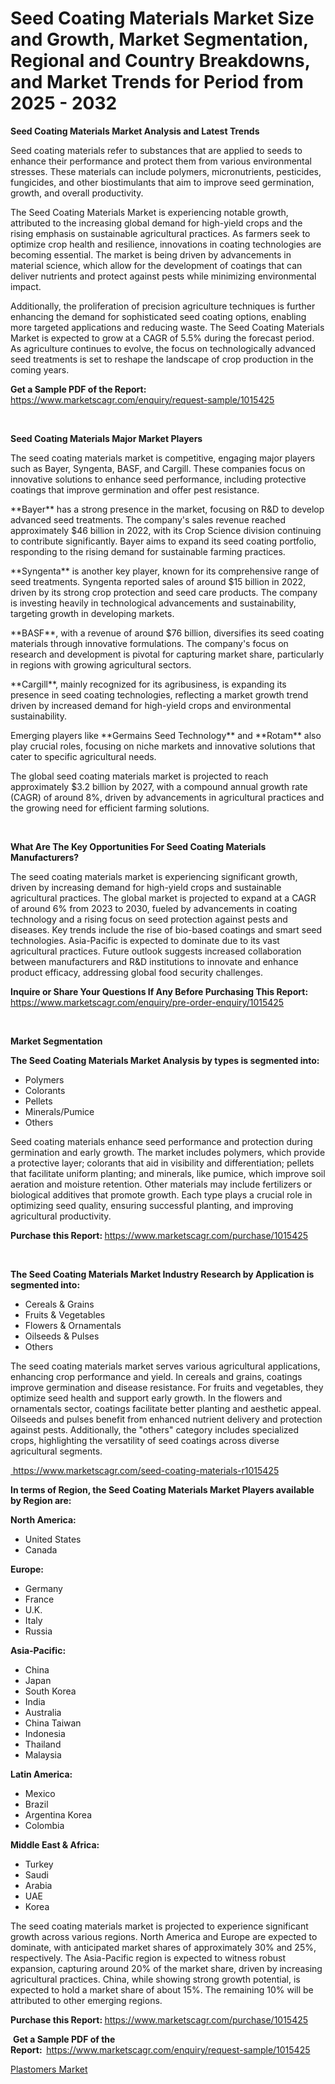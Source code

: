<p><h1>Seed Coating Materials Market Size and Growth, Market Segmentation, Regional and Country Breakdowns, and Market Trends for Period from 2025 -  2032</h1></p><p><strong>Seed Coating Materials Market Analysis and Latest Trends</strong></p>
<p><p>Seed coating materials refer to substances that are applied to seeds to enhance their performance and protect them from various environmental stresses. These materials can include polymers, micronutrients, pesticides, fungicides, and other biostimulants that aim to improve seed germination, growth, and overall productivity.</p><p>The Seed Coating Materials Market is experiencing notable growth, attributed to the increasing global demand for high-yield crops and the rising emphasis on sustainable agricultural practices. As farmers seek to optimize crop health and resilience, innovations in coating technologies are becoming essential. The market is being driven by advancements in material science, which allow for the development of coatings that can deliver nutrients and protect against pests while minimizing environmental impact.</p><p>Additionally, the proliferation of precision agriculture techniques is further enhancing the demand for sophisticated seed coating options, enabling more targeted applications and reducing waste. The Seed Coating Materials Market is expected to grow at a CAGR of 5.5% during the forecast period. As agriculture continues to evolve, the focus on technologically advanced seed treatments is set to reshape the landscape of crop production in the coming years.</p></p>
<p><strong>Get a Sample PDF of the Report:&nbsp;</strong> <a href="https://www.marketscagr.com/enquiry/request-sample/1015425?utm_campaign=2294&utm_medium=2&utm_source=Github&utm_content=ia&utm_term=01042025&utm_id=seed-coating-materials">https://www.marketscagr.com/enquiry/request-sample/1015425</a></p>
<p>&nbsp;</p>
<p><strong>Seed Coating Materials Major Market Players</strong></p>
<p><p>The seed coating materials market is competitive, engaging major players such as Bayer, Syngenta, BASF, and Cargill. These companies focus on innovative solutions to enhance seed performance, including protective coatings that improve germination and offer pest resistance.</p><p>**Bayer** has a strong presence in the market, focusing on R&D to develop advanced seed treatments. The company's sales revenue reached approximately $46 billion in 2022, with its Crop Science division continuing to contribute significantly. Bayer aims to expand its seed coating portfolio, responding to the rising demand for sustainable farming practices.</p><p>**Syngenta** is another key player, known for its comprehensive range of seed treatments. Syngenta reported sales of around $15 billion in 2022, driven by its strong crop protection and seed care products. The company is investing heavily in technological advancements and sustainability, targeting growth in developing markets.</p><p>**BASF**, with a revenue of around $76 billion, diversifies its seed coating materials through innovative formulations. The company's focus on research and development is pivotal for capturing market share, particularly in regions with growing agricultural sectors.</p><p>**Cargill**, mainly recognized for its agribusiness, is expanding its presence in seed coating technologies, reflecting a market growth trend driven by increased demand for high-yield crops and environmental sustainability.</p><p>Emerging players like **Germains Seed Technology** and **Rotam** also play crucial roles, focusing on niche markets and innovative solutions that cater to specific agricultural needs. </p><p>The global seed coating materials market is projected to reach approximately $3.2 billion by 2027, with a compound annual growth rate (CAGR) of around 8%, driven by advancements in agricultural practices and the growing need for efficient farming solutions.</p></p>
<p>&nbsp;</p>
<p><strong>What Are The Key Opportunities For Seed Coating Materials Manufacturers?</strong></p>
<p><p>The seed coating materials market is experiencing significant growth, driven by increasing demand for high-yield crops and sustainable agricultural practices. The global market is projected to expand at a CAGR of around 6% from 2023 to 2030, fueled by advancements in coating technology and a rising focus on seed protection against pests and diseases. Key trends include the rise of bio-based coatings and smart seed technologies. Asia-Pacific is expected to dominate due to its vast agricultural practices. Future outlook suggests increased collaboration between manufacturers and R&D institutions to innovate and enhance product efficacy, addressing global food security challenges.</p></p>
<p><strong>Inquire or Share Your Questions If Any Before Purchasing This Report:</strong> <a href="https://www.marketscagr.com/enquiry/pre-order-enquiry/1015425?utm_campaign=2294&utm_medium=2&utm_source=Github&utm_content=ia&utm_term=01042025&utm_id=seed-coating-materials">https://www.marketscagr.com/enquiry/pre-order-enquiry/1015425</a></p>
<p>&nbsp;</p>
<p><strong>Market Segmentation</strong></p>
<p><strong>The Seed Coating Materials Market Analysis by types is segmented into:</strong></p>
<p><ul><li>Polymers</li><li>Colorants</li><li>Pellets</li><li>Minerals/Pumice</li><li>Others</li></ul></p>
<p><p>Seed coating materials enhance seed performance and protection during germination and early growth. The market includes polymers, which provide a protective layer; colorants that aid in visibility and differentiation; pellets that facilitate uniform planting; and minerals, like pumice, which improve soil aeration and moisture retention. Other materials may include fertilizers or biological additives that promote growth. Each type plays a crucial role in optimizing seed quality, ensuring successful planting, and improving agricultural productivity.</p></p>
<p><strong>Purchase this Report:&nbsp;</strong><a href="https://www.marketscagr.com/purchase/1015425?utm_campaign=2294&utm_medium=2&utm_source=Github&utm_content=ia&utm_term=01042025&utm_id=seed-coating-materials">https://www.marketscagr.com/purchase/1015425</a></p>
<p>&nbsp;</p>
<p><strong>The Seed Coating Materials Market Industry Research by Application is segmented into:</strong></p>
<p><ul><li>Cereals & Grains</li><li>Fruits & Vegetables</li><li>Flowers & Ornamentals</li><li>Oilseeds & Pulses</li><li>Others</li></ul></p>
<p><p>The seed coating materials market serves various agricultural applications, enhancing crop performance and yield. In cereals and grains, coatings improve germination and disease resistance. For fruits and vegetables, they optimize seed health and support early growth. In the flowers and ornamentals sector, coatings facilitate better planting and aesthetic appeal. Oilseeds and pulses benefit from enhanced nutrient delivery and protection against pests. Additionally, the "others" category includes specialized crops, highlighting the versatility of seed coatings across diverse agricultural segments.</p></p>
<p><a href="https://www.marketscagr.com/seed-coating-materials-r1015425?utm_campaign=2294&utm_medium=2&utm_source=Github&utm_content=ia&utm_term=01042025&utm_id=seed-coating-materials">&nbsp;https://www.marketscagr.com/seed-coating-materials-r1015425</a></p>
<p><strong>In terms of Region, the Seed Coating Materials Market Players available by Region are:</strong></p>
<p>
    <p> <strong> North America: </strong>
        <ul>
            <li>United States</li>
            <li>Canada</li>
        </ul>
        </p> 
    <p> <strong> Europe: </strong>
        <ul>
            <li>Germany</li>
            <li>France</li>
            <li>U.K.</li>
            <li>Italy</li>
            <li>Russia</li>
        </ul>
        </p> 
    <p> <strong> Asia-Pacific: </strong>
        <ul>
            <li>China</li>
            <li>Japan</li>
            <li>South Korea</li>
            <li>India</li>
            <li>Australia</li>
            <li>China Taiwan</li>
            <li>Indonesia</li>
            <li>Thailand</li>
            <li>Malaysia</li>
        </ul>
        </p> 
    <p> <strong> Latin America: </strong>
        <ul>
            <li>Mexico</li>
            <li>Brazil</li>
            <li>Argentina Korea</li>
            <li>Colombia</li>
        </ul>
        </p> 
    <p> <strong> Middle East & Africa: </strong>
        <ul>
            <li>Turkey</li>
            <li>Saudi</li>
            <li>Arabia</li>
            <li>UAE</li>
            <li>Korea</li>
        </ul>
    </p>
    </p>
<p><p>The seed coating materials market is projected to experience significant growth across various regions. North America and Europe are expected to dominate, with anticipated market shares of approximately 30% and 25%, respectively. The Asia-Pacific region is expected to witness robust expansion, capturing around 20% of the market share, driven by increasing agricultural practices. China, while showing strong growth potential, is expected to hold a market share of about 15%. The remaining 10% will be attributed to other emerging regions.</p></p>
<p><strong>Purchase this Report: </strong><a href="https://www.marketscagr.com/purchase/1015425?utm_campaign=2294&utm_medium=2&utm_source=Github&utm_content=ia&utm_term=01042025&utm_id=seed-coating-materials">https://www.marketscagr.com/purchase/1015425</a></p>
<p>&nbsp;<strong>Get a Sample PDF of the Report:&nbsp;&nbsp;</strong><a href="https://www.marketscagr.com/enquiry/request-sample/1015425?utm_campaign=2294&utm_medium=2&utm_source=Github&utm_content=ia&utm_term=01042025&utm_id=seed-coating-materials">https://www.marketscagr.com/enquiry/request-sample/1015425</a></p>
<p><strong></strong></p>
<p><p><a href="https://github.com/XavierTyler76/Market-Research-Report-List-1/blob/main/plastomers-market.md?utm_campaign=2294&utm_medium=2&utm_source=Github&utm_content=ia&utm_term=01042025&utm_id=seed-coating-materials">Plastomers Market</a></p></p>